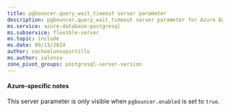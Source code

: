 ```yaml
---
title: pgbouncer.query_wait_timeout server parameter
description: pgbouncer.query_wait_timeout server parameter for Azure Database for PostgreSQL - Flexible Server.
ms.service: azure-database-postgresql
ms.subservice: flexible-server
ms.topic: include
ms.date: 09/13/2024
author: nachoalonsoportillo
ms.author: ialonso
zone_pivot_groups: postgresql-server-version
---
```

#### Azure-specific notes

This server parameter is only visible when `pgbouncer.enabled` is set to `true`.